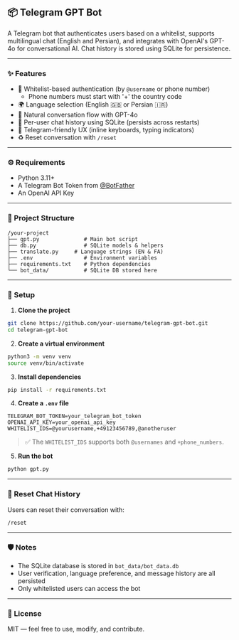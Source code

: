 ## 📦 Telegram GPT Bot

A Telegram bot that authenticates users based on a whitelist, supports multilingual chat (English and Persian), and integrates with OpenAI's GPT-4o for conversational AI. Chat history is stored using SQLite for persistence.

---

### ✨ Features

- 🔐 Whitelist-based authentication (by `@username` or phone number)
    - Phone numbers must start with '+' the country code 
- 🌍 Language selection (English 🇬🇧 or Persian 🇮🇷)
- 💬 Natural conversation flow with GPT-4o
- 🧠 Per-user chat history using SQLite (persists across restarts)
- 📱 Telegram-friendly UX (inline keyboards, typing indicators)
- ♻️ Reset conversation with `/reset`

---

### ⚙️ Requirements

- Python 3.11+
- A Telegram Bot Token from [@BotFather](https://t.me/BotFather)
- An OpenAI API Key

---

### 📁 Project Structure

```
/your-project
├── gpt.py              # Main bot script
├── db.py               # SQLite models & helpers
├── translate.py     # Language strings (EN & FA)
├── .env                # Environment variables
├── requirements.txt    # Python dependencies
└── bot_data/           # SQLite DB stored here
```

---

### 🔧 Setup

1. **Clone the project**

```bash
git clone https://github.com/your-username/telegram-gpt-bot.git
cd telegram-gpt-bot
```

2. **Create a virtual environment**

```bash
python3 -m venv venv
source venv/bin/activate
```

3. **Install dependencies**

```bash
pip install -r requirements.txt
```

4. **Create a `.env` file**

```env
TELEGRAM_BOT_TOKEN=your_telegram_bot_token
OPENAI_API_KEY=your_openai_api_key
WHITELIST_IDS=@yourusername,+49123456789,@anotheruser
```

> ✅ The `WHITELIST_IDS` supports both `@usernames` and `+phone_numbers`.

5. **Run the bot**

```bash
python gpt.py
```

---

### 🧠 Reset Chat History

Users can reset their conversation with:

```
/reset
```

---

### 🛡️ Notes

- The SQLite database is stored in `bot_data/bot_data.db`
- User verification, language preference, and message history are all persisted
- Only whitelisted users can access the bot

---

### 📜 License

MIT — feel free to use, modify, and contribute.

